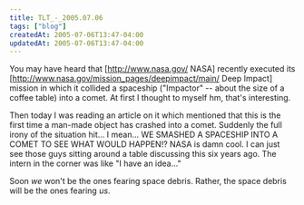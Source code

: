 ```yaml
---
title: TLT_-_2005.07.06
tags: ["blog"]
createdAt: 2005-07-06T13:47-04:00
updatedAt: 2005-07-06T13:47-04:00
---
```


You may have heard that [http://www.nasa.gov/ NASA] recently executed its [http://www.nasa.gov/mission_pages/deepimpact/main/ Deep Impact] mission in which it collided a spaceship ("Impactor" -- about the size of a coffee table) into a comet. At first I thought to myself hm, that's interesting.

Then today I was reading an article on it which mentioned that this is the first time a man-made object has crashed into a comet. Suddenly the full irony of the situation hit... I mean... WE SMASHED A SPACESHIP INTO A COMET TO SEE WHAT WOULD HAPPEN!? NASA is damn cool. I can just see those guys sitting around a table discussing this six years ago. The intern in the corner was like "I have an idea..."

Soon <i>we</i> won't be the ones fearing space debris. Rather, the space debris will be the ones fearing <i>us</i>.

